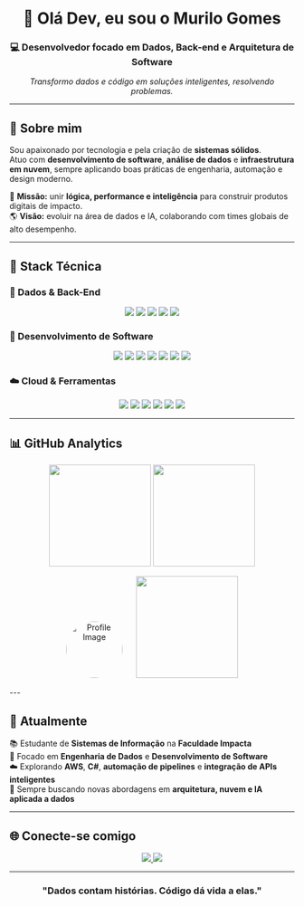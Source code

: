   <h1 align="center">👋 Olá Dev, eu sou o Murilo Gomes</h1>

<h3 align="center">💻 Desenvolvedor focado em Dados, Back-end e Arquitetura de Software</h3>

<p align="center">
  <em>Transformo dados e código em soluções inteligentes, resolvendo problemas.</em>
</p>

---

## 🚀 Sobre mim

Sou apaixonado por tecnologia e pela criação de **sistemas sólidos**.  
Atuo com **desenvolvimento de software**, **análise de dados** e **infraestrutura em nuvem**, sempre aplicando boas práticas de engenharia, automação e design moderno.

🎯 **Missão:** unir **lógica, performance e inteligência** para construir produtos digitais de impacto.  
🌎 **Visão:** evoluir na área de dados e IA, colaborando com times globais de alto desempenho.

---

## 🧠 Stack Técnica

### 💾 Dados & Back-End
<p align="center">
  <img src="https://img.shields.io/badge/FastAPI-009688?style=for-the-badge&logo=fastapi&logoColor=white"/>
  <img src="https://img.shields.io/badge/Flask-000000?style=for-the-badge&logo=flask&logoColor=white"/>
  <img src="https://img.shields.io/badge/Python-3776AB?style=for-the-badge&logo=python&logoColor=white"/>
  <img src="https://img.shields.io/badge/MySQL-00758F?style=for-the-badge&logo=mysql&logoColor=white"/>
  <img src="https://img.shields.io/badge/Firebase-FFCA28?style=for-the-badge&logo=firebase&logoColor=black"/>
</p>

### 🧩 Desenvolvimento de Software
<p align="center">
  <img src="https://img.shields.io/badge/Node.js-43853D?style=for-the-badge&logo=node.js&logoColor=white"/>
  <img src="https://img.shields.io/badge/Next.js-000000?style=for-the-badge&logo=nextdotjs&logoColor=white"/>
  <img src="https://img.shields.io/badge/Angular.js-DD0031?style=for-the-badge&logo=angularjs&logoColor=white"/>
  <img src="https://img.shields.io/badge/JavaScript-F7DF1E?style=for-the-badge&logo=javascript&logoColor=black"/>
  <img src="https://img.shields.io/badge/TypeScript-3178C6?style=for-the-badge&logo=typescript&logoColor=white"/>
  <img src="https://img.shields.io/badge/Kotlin-7F52FF?style=for-the-badge&logo=kotlin&logoColor=white"/>
  <img src="https://img.shields.io/badge/C%23-239120?style=for-the-badge&logo=csharp&logoColor=white"/>
</p>

### ☁️ Cloud & Ferramentas
<p align="center">
  <img src="https://img.shields.io/badge/AWS-FF9900?style=for-the-badge&logo=amazonaws&logoColor=white"/>
  <img src="https://img.shields.io/badge/Jira-0052CC?style=for-the-badge&logo=jira&logoColor=white"/>
  <img src="https://img.shields.io/badge/Insomnia-4000BF?style=for-the-badge&logo=insomnia&logoColor=white"/>
  <img src="https://img.shields.io/badge/Figma-F24E1E?style=for-the-badge&logo=figma&logoColor=white"/>
  <img src="https://img.shields.io/badge/Git-E44C30?style=for-the-badge&logo=git&logoColor=white"/>
  <img src="https://img.shields.io/badge/Linux%20Mint-87CF3E?style=for-the-badge&logo=linuxmint&logoColor=white"/>
</p>

---

## 📊 GitHub Analytics

<p align="center">
  
  <img height="180em" src="https://github-readme-stats.vercel.app/api?username=Muhhzx&show_icons=true&theme=tokyonight&hide_border=true&include_all_commits=true&count_private=false"/>
  
 
  <img height="180em" src="https://github-readme-stats.vercel.app/api/top-langs/?username=Muhhzx&layout=compact&langs_count=8&theme=tokyonight&hide_border=true"/>
</p>

<p align="center">
  
  <img src="https://github.com/Muhhzx.png?size=200" alt="Profile Image" width="100" style="border-radius:50%; margin-right: 20px;">
  <img height="180em" src="https://github-readme-activity-graph.vercel.app/graph?username=Muhhzx&theme=react-dark&hide_border=true"/>
</p>
---

## 🎯 Atualmente

📚 Estudante de **Sistemas de Informação** na **Faculdade Impacta**  
🧩 Focado em **Engenharia de Dados** e **Desenvolvimento de Software**  
☁️ Explorando **AWS**, **C#**, **automação de pipelines** e **integração de APIs inteligentes**  
🧠 Sempre buscando novas abordagens em **arquitetura, nuvem e IA aplicada a dados**

---

## 🌐 Conecte-se comigo

<p align="center">
  <a href="https://www.linkedin.com/in/murilo-gomes-dev/" target="_blank">
    <img src="https://img.shields.io/badge/LinkedIn-0077b5?style=for-the-badge&logo=linkedin&logoColor=white"/>
  </a>
  <a href="mailto:murilogomes.dev@gmail.com" target="_blank">
    <img src="https://img.shields.io/badge/Gmail-D14836?style=for-the-badge&logo=gmail&logoColor=white"/>
  </a>
</p>

---

<h3 align="center"> "Dados contam histórias. Código dá vida a elas." </h3>

<!-- ────────────────────────────────────────────────────────────── -->
